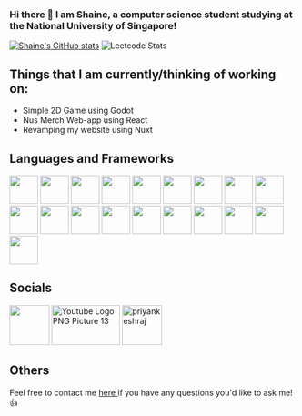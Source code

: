 ### Hi there 👋 I am Shaine, a computer science student studying at the National University of Singapore!

[![Shaine's GitHub stats](https://github-readme-stats.vercel.app/api?username=soloplxya&theme=jolly&count_private=true)](https://github.com/anuraghazra/github-readme-stats)
![Leetcode Stats](https://leetcard.jacoblin.cool/soloplxya)


## Things that I am currently/thinking of working on: 
* Simple 2D Game using Godot
* Nus Merch Web-app using React 
* Revamping my website using Nuxt


## Languages and Frameworks 
<div id="icons"> 
  <img src="https://cdn.jsdelivr.net/gh/devicons/devicon/icons/vuejs/vuejs-original.svg" height="50" width="50" />
  <img src="https://cdn.jsdelivr.net/gh/devicons/devicon/icons/react/react-original.svg" height="50" width="50" />
  <img src="https://cdn.jsdelivr.net/gh/devicons/devicon/icons/java/java-original.svg" height="50" width="50" />
  <img src="https://cdn.jsdelivr.net/gh/devicons/devicon/icons/javascript/javascript-original.svg" height="50" width="50" />
  <img src="https://cdn.jsdelivr.net/gh/devicons/devicon/icons/android/android-original.svg" height="50" width="50" />
  <img src="https://cdn.jsdelivr.net/gh/devicons/devicon/icons/git/git-original.svg" height="50" width="50"/>
  <img src="https://cdn.jsdelivr.net/gh/devicons/devicon/icons/graphql/graphql-plain.svg" height="50" width="50"/>
  <img src="https://cdn.jsdelivr.net/gh/devicons/devicon/icons/gradle/gradle-plain.svg" height="50" width="50"/>
  <img src="https://cdn.jsdelivr.net/gh/devicons/devicon/icons/nuxtjs/nuxtjs-original.svg" height="50" width="50"/>
  <img src="https://cdn.jsdelivr.net/gh/devicons/devicon/icons/postgresql/postgresql-original.svg" height="50" width="50"/>
  <img src="https://cdn.jsdelivr.net/gh/devicons/devicon/icons/rails/rails-plain.svg" height="50" width="50"/>
  <img src="https://cdn.jsdelivr.net/gh/devicons/devicon/icons/typescript/typescript-original.svg" height="50" width="50"/>
  <img src="https://cdn.jsdelivr.net/gh/devicons/devicon/icons/python/python-original.svg" height="50" width="50"/>
  <img src="https://cdn.jsdelivr.net/gh/devicons/devicon/icons/c/c-original.svg" height="50" width="50"/>
  <img src="https://cdn.jsdelivr.net/gh/devicons/devicon/icons/tensorflow/tensorflow-original.svg" height="50" width="50"/>
  <img src="https://cdn.jsdelivr.net/gh/devicons/devicon/icons/kotlin/kotlin-original.svg" height="50" width="50"/>
  <img src="https://cdn.jsdelivr.net/gh/devicons/devicon/icons/spring/spring-original.svg" height="50" width="50"/>
  <img src="https://icongr.am/devicon/angularjs-original.svg?size=128&color=currentColor" height="50" width="50">
  <img src="https://icongr.am/devicon/csharp-plain.svg?size=128&color=currentColor" height="50" width="50"/>
  
          
</div>

## Socials
<div id="socials"> 
  <a href="https://www.linkedin.com/in/shaine-goh-3b0b12b3/"><img src="https://cdn.jsdelivr.net/gh/devicons/devicon/icons/linkedin/linkedin-original.svg" height="70" width="70"/></a>  
  <a href="https://www.youtube.com/channel/UCKFGWOSII9i6K9lhkS5mWig" title="Image from freeiconspng.com"><img src="https://www.freeiconspng.com/uploads/youtube-logo-png-picture-13.png" height="70" width="120" alt="Youtube Logo PNG Picture 13" /></a>
  <a href="https://www.leetcode.com/soloplxya" target="blank"><img src="https://img.icons8.com/external-tal-revivo-color-tal-revivo/96/000000/external-level-up-your-coding-skills-and-quickly-land-a-job-logo-color-tal-revivo.png" alt="priyankeshraj" height="70" width="70" /></a>

</div> 

## Others
Feel free to contact me <a href="mailto: shainesnake@gmail.com"> here </a> if you have any questions you'd like to ask me! 👍


